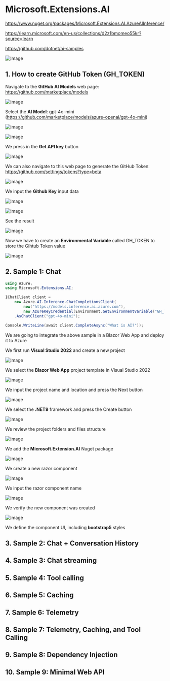 # Microsoft.Extensions.AI

https://www.nuget.org/packages/Microsoft.Extensions.AI.AzureAIInference/

https://learn.microsoft.com/en-us/collections/d2z1bmomeo55kr?source=learn

https://github.com/dotnet/ai-samples

![image](https://github.com/user-attachments/assets/2160239e-7816-47a5-8174-f8cf0f6490d9)

## 1. How to create GitHub Token (GH_TOKEN)

Navigate to the **GitHub AI Models** web page: https://github.com/marketplace/models

![image](https://github.com/user-attachments/assets/25a4fc82-3485-4964-b64e-e73af09b68e9)

Select the **AI Model**: gpt-4o-mini (https://github.com/marketplace/models/azure-openai/gpt-4o-mini)

![image](https://github.com/user-attachments/assets/c43ae989-5456-4090-bff0-f88e83d25fb5)

![image](https://github.com/user-attachments/assets/2af69732-d116-4985-8fee-0a1f19bdac9e)

We press in the **Get API key** button

![image](https://github.com/user-attachments/assets/64b9272b-7602-472f-81c8-a4b88ef5cfda)

We can also navigate to this web page to generate the GitHub Token: https://github.com/settings/tokens?type=beta

![image](https://github.com/user-attachments/assets/948ffb84-ee5e-4c90-b2aa-9c1230cc0261)

We input the **Github Key** input data

![image](https://github.com/user-attachments/assets/bb850318-502c-4566-a8af-a8bea4d244f7)

![image](https://github.com/user-attachments/assets/92bb5c5f-1078-4ecd-bca2-14ad8dae6cbf)

See the result

![image](https://github.com/user-attachments/assets/add56971-83b1-4d0c-9332-2600e0f3a18a)

Now we have to create an **Environmental Variable** called GH_TOKEN to store the Gihtub Token value

![image](https://github.com/user-attachments/assets/d0d4d86d-da90-4239-a754-20aacf21be27)

## 2. Sample 1: Chat

```csharp
using Azure;
using Microsoft.Extensions.AI;

IChatClient client =
    new Azure.AI.Inference.ChatCompletionsClient(
        new("https://models.inference.ai.azure.com"),
        new AzureKeyCredential(Environment.GetEnvironmentVariable("GH_TOKEN")!))
    .AsChatClient("gpt-4o-mini");

Console.WriteLine(await client.CompleteAsync("What is AI?"));
```

We are going to integrate the above sample in a Blazor Web App and deploy it to Azure

We first run **Visual Studio 2022** and create a new project

![image](https://github.com/user-attachments/assets/5abdd1f6-338d-4fa5-abdf-b4efce1aff59)

We select the **Blazor Web App** project template in Visual Studio 2022

![image](https://github.com/user-attachments/assets/0224afc3-d7e9-438e-b06c-8574d9e95256)

We input the project name and location and press the Next button

![image](https://github.com/user-attachments/assets/b560ed48-fc2b-498b-815e-dbcc9a9c7804)

We select the **.NET9** framework and press the Create button

![image](https://github.com/user-attachments/assets/9c287c36-e8f7-4074-b3c7-1081c9c39375)

We review the project folders and files structure

![image](https://github.com/user-attachments/assets/96da0d32-fa8c-4ad7-9e80-307b2d8785f1)

We add the **Microsoft.Extension.AI** Nuget package

![image](https://github.com/user-attachments/assets/77f29fe7-ba4c-4caa-84af-ae7ce36bb3d4)

We create a new razor component

![image](https://github.com/user-attachments/assets/c5ccb215-bb0b-46c4-851b-4d2f36eb061f)

We input the razor component name

![image](https://github.com/user-attachments/assets/889c415b-3879-4592-8964-bae0becb0bfd)

We verify the new component was created

![image](https://github.com/user-attachments/assets/c23fc070-97e7-46cf-a26d-04e8a459b03d)

We define the component UI, including **bootstrap5** styles



## 3. Sample 2: Chat + Conversation History

## 4. Sample 3: Chat streaming

## 5. Sample 4: Tool calling

## 6. Sample 5: Caching

## 7. Sample 6: Telemetry

## 8. Sample 7: Telemetry, Caching, and Tool Calling

## 9. Sample 8: Dependency Injection

## 10. Sample 9: Minimal Web API

